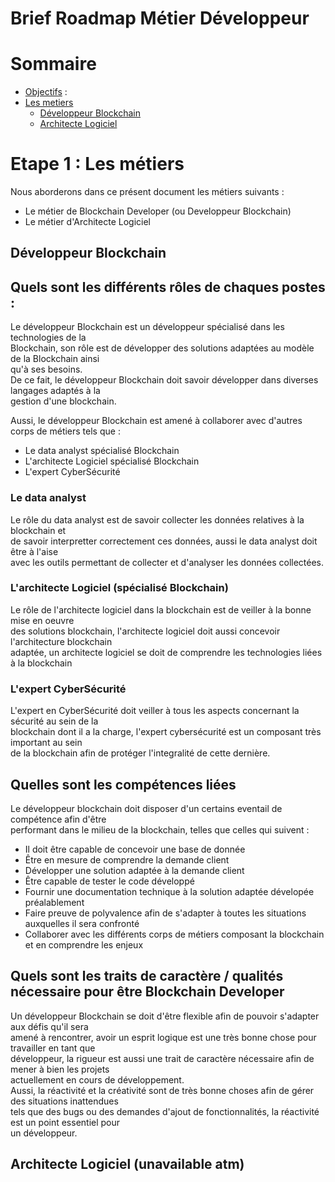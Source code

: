 # Brief Roadmap Métier Développeur

# Sommaire 

- <a href='#objectifs'>Objectifs</a> :
- <a href='#step-one'>Les metiers</a>
  - <a href='#blockchain-developer'>Développeur Blockchain</a>
  - <a href='#software-ingeneer'>Architecte Logiciel</a>

# Etape 1 : Les métiers <a id='step-one'></a>

Nous aborderons dans ce présent document les métiers suivants :

- Le métier de Blockchain Developer (ou Developpeur Blockchain)
- Le métier d'Architecte Logiciel

## Développeur Blockchain <a id='blockchain-developer'></a><br>

## Quels sont les différents rôles de chaques postes :

Le développeur Blockchain est un développeur spécialisé dans les technologies de la<br>
Blockchain, son rôle est de développer des solutions adaptées au modèle de la Blockchain ainsi<br>
qu'à ses besoins.<br>
De ce fait, le développeur Blockchain doit savoir développer dans diverses langages adaptés à la<br>
gestion d'une blockchain.<br>

Aussi, le développeur Blockchain est amené à collaborer avec d'autres corps de métiers tels que : <br>

- Le data analyst spécialisé Blockchain
- L'architecte Logiciel spécialisé Blockchain
- L'expert CyberSécurité

### Le data analyst

Le rôle du data analyst est de savoir collecter les données relatives à la blockchain et<br>
de savoir interpretter correctement ces données, aussi le data analyst doit être à l'aise<br>
avec les outils permettant de collecter et d'analyser les données collectées.<br>

### L'architecte Logiciel (spécialisé Blockchain)

Le rôle de l'architecte logiciel dans la blockchain est de veiller à la bonne mise en oeuvre<br>
des solutions blockchain, l'architecte logiciel doit aussi concevoir l'architecture blockchain<br>
adaptée, un architecte logiciel se doit de comprendre les technologies liées à la blockchain<br>

### L'expert CyberSécurité

L'expert en CyberSécurité doit veiller à tous les aspects concernant la sécurité au sein de la<br>
blockchain dont il a la charge, l'expert cybersécurité est un composant très important au sein<br>
de la blockchain afin de protéger l'integralité de cette dernière.<br>

## Quelles sont les compétences liées

Le développeur blockchain doit disposer d'un certains eventail de compétence afin d'être<br>
performant dans le milieu de la blockchain, telles que celles qui suivent : 

- Il doit être capable de concevoir une base de donnée
- Être en mesure de comprendre la demande client
- Développer une solution adaptée à la demande client
- Être capable de tester le code développé
- Fournir une documentation technique à la solution adaptée dévelopée préalablement
- Faire preuve de polyvalence afin de s'adapter à toutes les situations auxquelles il sera confronté
- Collaborer avec les différents corps de métiers composant la blockchain et en comprendre les enjeux

## Quels sont les traits de caractère / qualités nécessaire pour être Blockchain Developer

Un développeur Blockchain se doit d'être flexible afin de pouvoir s'adapter aux défis qu'il sera<br>
amené à rencontrer, avoir un esprit logique est une très bonne chose pour travailler en tant que<br>
développeur, la rigueur est aussi une trait de caractère nécessaire afin de mener à bien les projets<br>
actuellement en cours de développement.<br>
Aussi, la réactivité et la créativité sont de très bonne choses afin de gérer des situations inattendues<br>
tels que des bugs ou des demandes d'ajout de fonctionnalités, la réactivité est un point essentiel pour<br>
un développeur.<br>

## Architecte Logiciel (unavailable atm) <a id='software-ingeneer'>